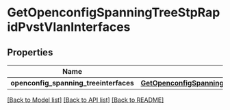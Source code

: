 # GetOpenconfigSpanningTreeStpRapidPvstVlanInterfaces

## Properties
Name | Type | Description | Notes
------------ | ------------- | ------------- | -------------
**openconfig_spanning_treeinterfaces** | [**GetOpenconfigSpanningTreeStpOpenconfigspanningtreestpRstpInterfaces**](GetOpenconfigSpanningTreeStpOpenconfigspanningtreestpRstpInterfaces.md) |  | [optional] 

[[Back to Model list]](../README.md#documentation-for-models) [[Back to API list]](../README.md#documentation-for-api-endpoints) [[Back to README]](../README.md)


